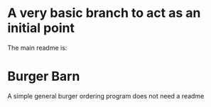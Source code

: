 # A very basic branch to act as an initial point

The main readme is:
# Burger Barn
A simple general burger ordering program
does not need a readme